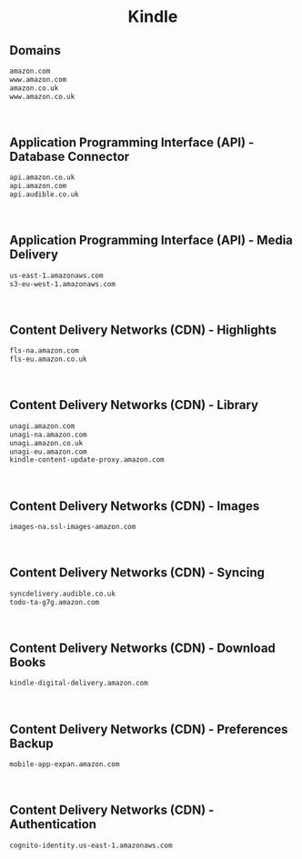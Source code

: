 


<h1 align="center">Kindle</h1>  


## Domains


```html
amazon.com
www.amazon.com
amazon.co.uk
www.amazon.co.uk
```  

<br>

## Application Programming Interface (API) - Database Connector


```html
api.amazon.co.uk
api.amazon.com
api.audible.co.uk
```  

<br>

## Application Programming Interface (API) - Media Delivery


```html
us-east-1.amazonaws.com
s3-eu-west-1.amazonaws.com
```  

<br>

## Content Delivery Networks (CDN) - Highlights


```html
fls-na.amazon.com
fls-eu.amazon.co.uk
```  

<br>

## Content Delivery Networks (CDN) - Library


```html
unagi.amazon.com
unagi-na.amazon.com
unagi.amazon.co.uk
unagi-eu.amazon.com
kindle-content-update-proxy.amazon.com
```  

<br>

## Content Delivery Networks (CDN) - Images


```html
images-na.ssl-images-amazon.com
```  

<br>

## Content Delivery Networks (CDN) - Syncing


```html
syncdelivery.audible.co.uk
todo-ta-g7g.amazon.com
```  

<br>

## Content Delivery Networks (CDN) - Download Books


```html
kindle-digital-delivery.amazon.com
```  

<br>

## Content Delivery Networks (CDN) - Preferences Backup


```html
mobile-app-expan.amazon.com
```  

<br>

## Content Delivery Networks (CDN) - Authentication


```html
cognito-identity.us-east-1.amazonaws.com
```  

<br>
